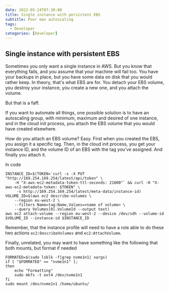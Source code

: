 ```yaml
---
date: 2022-05-24T07:30:00
title: Single instance with persistent EBS
subtitle: Poor man autoscaling
tags:
  - Developer
categories: [Developer]
---
```

## Single instance with persistent EBS

Sometimes you only want a single instance in AWS. But you know that everything fails, and you assume that your machine will fail too. You have your backups in place, but you have some data on disk that you would rather keep. In theory, that's what EBS are for. You detach your EBS volume, you destroy your instance, you create a new one, and you attach the volume.

But that is a faff.

If you want to automate all things, one possible solution is to have an autoscaling group, with minimum, maximum and desired of one instance, and in the cloud init process, you attach the EBS volume that you would have created elsewhere. 

How do you attach an EBS volume? Easy. First when you created the EBS, you assign it a specific tag. Then, in the cloud init process, you get your instance ID, and the volume ID of an EBS with the tag you've assigned. And finally you attach it. 

In code

```
INSTANCE_ID=$(TOKEN=`curl -s -X PUT "http://169.254.169.254/latest/api/token" \
    -H "X-aws-ec2-metadata-token-ttl-seconds: 21600"` && curl -H "X-aws-ec2-metadata-token: $TOKEN" \
     -s http://169.254.169.254/latest/meta-data/instance-id)
VOLUME_ID=$(aws ec2 describe-volumes \
    --region eu-west-2 \
    --filters Name=tag:Name,Values=<name of volume> \
    --query Volumes[0].VolumeId --output text)
aws ec2 attach-volume --region eu-west-2 --device /dev/sdh --volume-id $VOLUME_ID --instance-id $INSTANCE_ID

```

Remember, that the instance profile will need to have a role able to do these two actions `ec2:DescribeVolumes` and       `ec2:AttachVolume`.

Finally, unrelated, you may want to have something like the following that both mounts, but format if needed

```
FORMATED=$(sudo lsblk -f|grep nvme1n1| xargs)
if [ "$FORMATED" == "nvme1n1" ];
then
    echo "Formatting"
    sudo mkfs -t ext4 /dev/nvme1n1
fi
sudo mount /dev/nvme1n1 /home/ubuntu/
```
